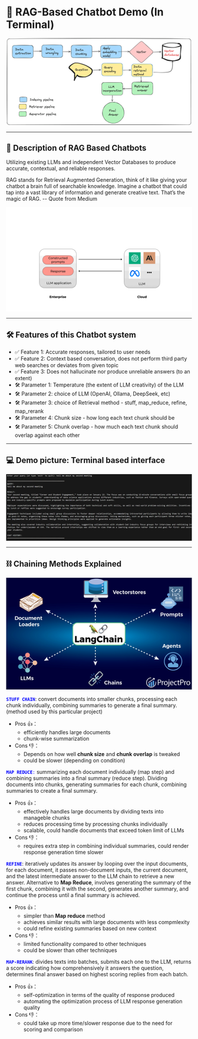 # 🤖 **RAG-Based Chatbot Demo (In Terminal)**

![RAG_Explained](Data_file/RAG%20visualization.png)

---

## 🚀 **Description of RAG Based Chatbots**  
Utilizing existing LLMs and independent Vector Databases to produce accurate, contextual, and reliable responses. 

RAG stands for Retrieval Augmented Generation, think of it like giving your chatbot a brain full of searchable knowledge. Imagine a chatbot that could tap into a vast library of information and generate creative text. That’s the magic of RAG. -- Quote from Medium   

![LC_Gif](Data_file/LangChain_GIF.gif)

---

## 🛠 **Features of this Chatbot system**  
- ✅ Feature 1: Accurate responses, tailored to user needs  
- ✅ Feature 2: Context based conversation, does not perform third party web searches or deviates from given topic
- ✅ Feature 3: Does not hallucinate nor produce unreliable answers (to an extent)
- 🛠️ Parameter 1: Temperature (the extent of LLM creativity) of the LLM
- 🛠️ Parameter 2: choice of LLM (OpenAI, Ollama, DeepSeek, etc)
- 🛠️ Parameter 3: choice of Retrieval method - stuff, map_reduce, refine, map_rerank
- 🛠️ Parameter 4: Chunk size - how long each text chunk should be
- 🛠️ Parameter 5: Chunk overlap - how much each text chunk should overlap against each other

---

## 💻 **Demo picture: Terminal based interface**
![RAG_in_action](Data_file/Demo.png) 

---

## ⛓️ **Chaining Methods Explained**

![RAG_Explained](Data_file/LangChain.webp)

<code style="color : blue">**STUFF CHAIN**</code>: convert documents into smaller chunks, processing each chunk individually, combining summaries to generate a final summary. (method used by this particular project)
- Pros 👍：
  - efficiently handles large documents
  - chunk-wise summarization
- Cons 👎：
  - Depends on how well **chunk size** and **chunk overlap** is tweaked
  - could be slower (depending on condition)

<code style="color : blue">**MAP REDUCE**:</code> summarizing each document individually (map step) and combining summaries into a final summary (reduce step). Dividing documents into chunks, generating summaries for each chunk, combining summaries to create a final summary.
- Pros 👍：
  - effectively handles large documents by dividing texts into manageble chunks
  - reduces processing time by processing chunks individually
  - scalable, could handle documents that exceed token limit of LLMs
- Cons 👎：
  - requires extra step in combining individual summaries, could render response generation time slower
    
 <code style="color : blue">**REFINE**</code>: iteratively updates its answer by looping over the input documents, for each document, it passes non-document inputs, the current document, and the latest intermediate answer to the LLM chain to retrieve a new answer. Alternative to **Map Reduce**, involves generating the summary of the first chunk, combining it with the second, generates another summary, and continue the process until a final summary is achieved.
- Pros 👍：
  - simpler than **Map reduce** method
  - achieves similar results with large documents with less compmlexity
  - could refine existing summaries based on new context 
- Cons 👎：
  - limited functionality compared to other techniques
  - could be slower than other techniques
    
<code style="color : blue">**MAP-RERANK**</code>: divides texts into batches, submits each one to the LLM, returns a score indicating how comprehensively it answers the question, determines final answer based on highest scoring replies from each batch.
- Pros 👍：
  - self-optimization in terms of the quality of response produced
  - automating the optimization process of LLM response generation quality
- Cons 👎：
  - could take up more time/slower response due to the need for scoring and comparison
 
  
